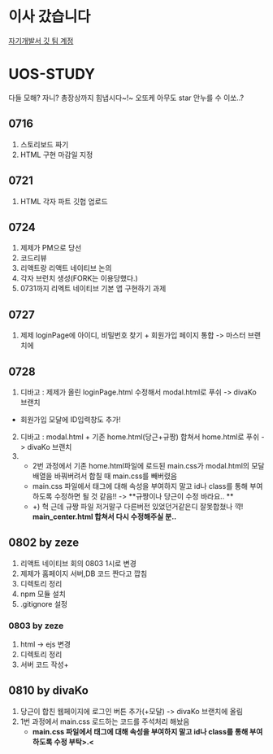 # 이사 갔습니다
[자기개발서 깃 팀 계정](https://github.com/self-dev-book)
 
 # UOS-STUDY
 
 다들 모해? 자니?
 총장상까지 힘냅시다~!~
 오또케 아무도 star 안누를 수 이쏘..?
 
 ## 0716
 1. 스토리보드 짜기
 2. HTML 구현 마감일 지정
 
 ## 0721
 1. HTML 각자 파트 깃헙 업로드
 
 ## 0724
 1. 제제가 PM으로 당선
 2. 코드리뷰
 3. 리액트랑 리액트 네이티브 논의
 4. 각자 브런치 생성(FORK는 이용당했다.)
 5. 0731까지 리엑트 네이티브 기본 앱 구현하기 과제
 
 ## 0727
 1. 제제 loginPage에 아이디, 비밀번호 찾기 + 회원가입 페이지 통합 -> 마스터 브랜치에 

 ## 0728
 1. 디바고 : 제제가 올린 loginPage.html 수정해서 modal.html로 푸쉬 -> divaKo 브랜치
 - 회원가입 모달에 ID입력창도 추가!
 2. 디바고 : modal.html + 기존 home.html(당근+규짱) 합쳐서 home.html로 푸쉬 -> divaKo 브랜치
 3. - 2번 과정에서 기존 home.html파일에 로드된 main.css가 modal.html의 모달 배열을 바꿔버려서 합칠 때 main.css를 빼버렸음
    - main.css 파일에서 태그에 대해 속성을 부여하지 말고 id나 class를 통해 부여하도록 수정하면 될 것 같음!! ->  **규짱이나 당근이 수정 바라요.. **
    - +) 헉 근데 규짱 파일 저거말구 다른버전 있었던거같은디 잘못합쳤나 꺅! **main_center.html 합쳐서 다시 수정해주실 분..**

## 0802 by zeze
1. 리액트 네이티브 회의 0803 1시로 변경
2. 제제가 홈페이지 서버,DB 코드 짠다고 깝침
3. 디렉토리 정리
4. npm 모듈 설치
5. .gitignore 설정

### 0803 by zeze
1. html -> ejs 변경
2. 디렉토리 정리
3. 서버 코드 작성+

## 0810 by divaKo
1. 당근이 합친 웹페이지에 로그인 버튼 추가(+모달) -> divaKo 브랜치에 올림
2. 1번 과정에서 main.css 로드하는 코드를 주석처리 해놨음
    - **main.css 파일에서 태그에 대해 속성을 부여하지 말고 id나 class를 통해 부여하도록 수정 부탁>.<**
    
